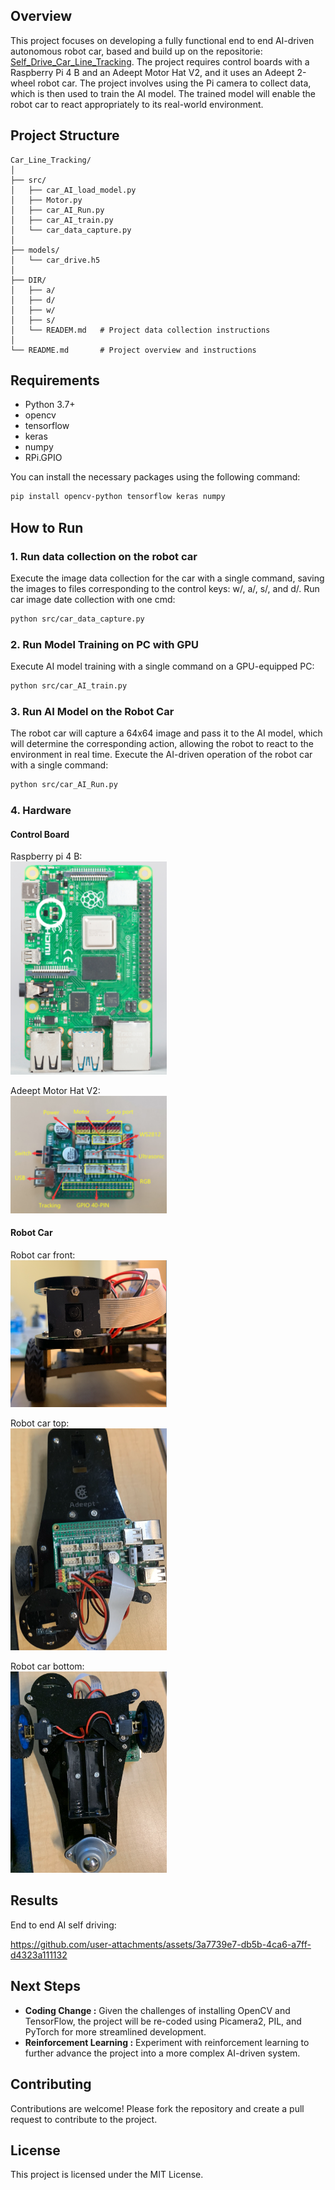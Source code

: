 ## Overview

This project focuses on developing a fully functional end to end AI-driven autonomous robot car, based and build up on the repositorie: [Self_Drive_Car_Line_Tracking](https://github.com/zhoumiaosen/Self_Drive_Car_Line_Tracking). The project requires control boards with a Raspberry Pi 4 B and an Adeept Motor Hat V2, and it uses an Adeept 2-wheel robot car. The project involves using the Pi camera to collect data, which is then used to train the AI model. The trained model will enable the robot car to react appropriately to its real-world environment.

## Project Structure
```plaintext
Car_Line_Tracking/
│
├── src/
│   ├── car_AI_load_model.py              
│   ├── Motor.py    
│   ├── car_AI_Run.py  
│   ├── car_AI_train.py
│   └── car_data_capture.py  
│                         
├── models/
│   └── car_drive.h5
│ 
├── DIR/
│   ├── a/
│   ├── d/
│   ├── w/
│   ├── s/
│   └── READEM.md	# Project data collection instructions
│ 
└── README.md		# Project overview and instructions
```

## Requirements

- Python 3.7+
- opencv
- tensorflow
- keras
- numpy
- RPi.GPIO

You can install the necessary packages using the following command:

```bash
pip install opencv-python tensorflow keras numpy
```

## How to Run

### 1. Run data collection on the robot car
Execute the image data collection for the car with a single command, saving the images to files corresponding to the control keys: w/, a/, s/, and d/.
Run car image date collection with one cmd:

```bash
python src/car_data_capture.py
```

### 2. Run Model Training on PC with GPU
Execute AI model training with a single command on a GPU-equipped PC:

```bash
python src/car_AI_train.py
```

### 3. Run AI Model on the Robot Car
The robot car will capture a 64x64 image and pass it to the AI model, which will determine the corresponding action, allowing the robot to react to the environment in real time. Execute the AI-driven operation of the robot car with a single command:

```bash
python src/car_AI_Run.py
```

### 4. Hardware	
#### Control Board
Raspberry pi 4 B:<br>
<img src="assets/Raspberry_pi_4.png" alt="Diagram" width="250">

Adeept Motor Hat V2:<br>
<img src="assets/Adeept Motor Hat V2.png" alt="Diagram" width="250">

#### Robot Car
Robot car front:<br>
<img src="assets/car_front.png" alt="Diagram" width="250">

Robot car top:<br>
<img src="assets/car_top.png" alt="Diagram" width="250">

Robot car bottom:<br>
<img src="assets/car_bottom.png" alt="Diagram" width="250">

## Results
End to end AI self driving:

https://github.com/user-attachments/assets/3a7739e7-db5b-4ca6-a7ff-d4323a111132

## Next Steps
- **Coding Change :**
Given the challenges of installing OpenCV and TensorFlow, the project will be re-coded using Picamera2, PIL, and PyTorch for more streamlined development.
- **Reinforcement Learning :**
Experiment with reinforcement learning to further advance the project into a more complex AI-driven system.

## Contributing
Contributions are welcome! Please fork the repository and create a pull request to contribute to the project.

## License
This project is licensed under the MIT License.
